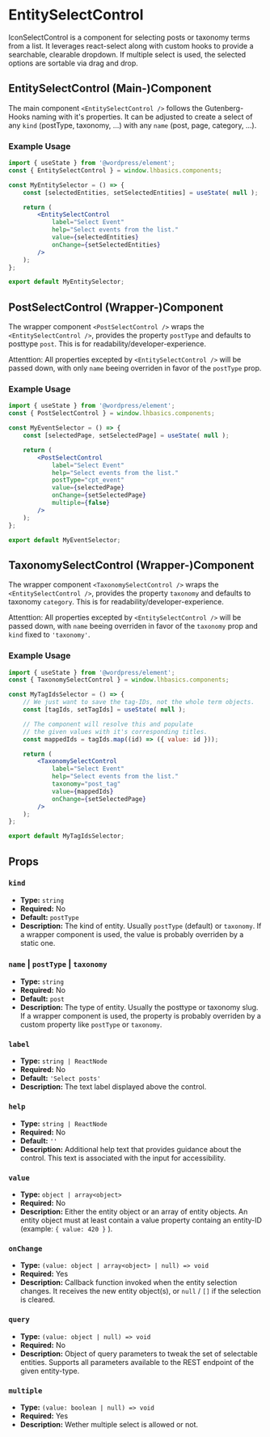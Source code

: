 # EntitySelectControl

IconSelectControl is a component for selecting posts or taxonomy terms from a list. It leverages react-select along with custom hooks to provide a searchable, clearable dropdown. If multiple select is used, the selected options are sortable via drag and drop.

## EntitySelectControl (Main-)Component

The main component `<EntitySelectControl />` follows the Gutenberg-Hooks naming with it's properties.
It can be adjusted to create a select of any `kind` (postType, taxonomy, ...) with any `name` (post, page, category, ...).

### Example Usage

```jsx
import { useState } from '@wordpress/element';
const { EntitySelectControl } = window.lhbasics.components;

const MyEntitySelector = () => {
	const [selectedEntities, setSelectedEntities] = useState( null );

	return (
		<EntitySelectControl
			label="Select Event"
			help="Select events from the list."
			value={selectedEntities}
			onChange={setSelectedEntities}
		/>
	);
};

export default MyEntitySelector;
```

## PostSelectControl (Wrapper-)Component

The wrapper component `<PostSelectControl />` wraps the `<EntitySelectControl />`, provides the property `postType` and defaults to posttype `post`. This is for readability/developer-experience.

Attenttion: All properties excepted by `<EntitySelectControl />` will be passed down, with only `name` beeing overriden in favor of the `postType` prop.

### Example Usage

```jsx
import { useState } from '@wordpress/element';
const { PostSelectControl } = window.lhbasics.components;

const MyEventSelector = () => {
	const [selectedPage, setSelectedPage] = useState( null );

	return (
		<PostSelectControl
			label="Select Event"
			help="Select events from the list."
			postType="cpt_event"
			value={selectedPage}
			onChange={setSelectedPage}
			multiple={false}
		/>
	);
};

export default MyEventSelector;
```

## TaxonomySelectControl (Wrapper-)Component

The wrapper component `<TaxonomySelectControl />` wraps the `<EntitySelectControl />`, provides the property `taxonomy` and defaults to taxonomy `category`. This is for readability/developer-experience.

Attenttion: All properties excepted by `<EntitySelectControl />` will be passed down, with `name` beeing overriden in favor of the `taxonomy` prop and `kind` fixed to `'taxonomy'`.

### Example Usage

```jsx
import { useState } from '@wordpress/element';
const { TaxonomySelectControl } = window.lhbasics.components;

const MyTagIdsSelector = () => {
	// We just want to save the tag-IDs, not the whole term objects.
	const [tagIds, setTagIds] = useState( null );

	// The component will resolve this and populate
	// the given values with it's corresponding titles.
	const mappedIds = tagIds.map((id) => ({ value: id }));

	return (
		<TaxonomySelectControl
			label="Select Event"
			help="Select events from the list."
			taxonomy="post_tag"
			value={mappedIds}
			onChange={setSelectedPage}
		/>
	);
};

export default MyTagIdsSelector;
```

## Props

### `kind`

- **Type:** `string`
- **Required:** No
- **Default:** `postType`
- **Description:** The kind of entity. Usually `postType` (default)  or `taxonomy`. If a wrapper component is used, the value is probably overriden by a static one.

### `name` | `postType` | `taxonomy`

- **Type:** `string`
- **Required:** No
- **Default:** `post`
- **Description:** The type of entity. Usually the posttype or taxonomy slug. If a wrapper component is used, the property is probably overriden by a custom property like `postType` or `taxonomy`.

### `label`

- **Type:** `string | ReactNode`
- **Required:** No
- **Default:** `'Select posts'`
- **Description:** The text label displayed above the control.

### `help`

- **Type:** `string | ReactNode`
- **Required:** No
- **Default:** `''`
- **Description:** Additional help text that provides guidance about the control. This text is associated with the input for accessibility.

### `value`

- **Type:** `object | array<object>`
- **Required:** No
- **Description:** Either the entity object or an array of entity objects. An entity object must at least contain a value property containg an entity-ID (example: `{ value: 420 }` ).

### `onChange`

- **Type:** `(value: object | array<object> | null) => void`
- **Required:** Yes
- **Description:** Callback function invoked when the entity selection changes. It receives the new entity object(s), or `null` / `[]` if the selection is cleared.

### `query`

- **Type:** `(value: object | null) => void`
- **Required:** No
- **Description:** Object of query parameters to tweak the set of selectable entities. Supports all parameters available to the REST endpoint of the given entity-type.

### `multiple`

- **Type:** `(value: boolean | null) => void`
- **Required:** Yes
- **Description:** Wether multiple select is allowed or not.
